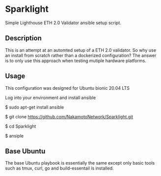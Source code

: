 # Sparklight

Simple Lighthouse ETH 2.0 Validator ansible setup script. 

## Description

This is an attempt at an automted setup of a ETH 2.0 validator. So why use an install from scratch rather than a dockerized configuration? The answer is to only use this approach when testing mutiple hardware platforms.

## Usage

This configuration was designed for Ubuntu bionic 20.04 LTS

Log into your environment and install ansible

$ sudo apt-get install ansible

$ git clone https://github.com/NakamotoNetwork/Sparklight.git

$ cd Sparklight

$ ansiple

## Base Ubuntu

The base Ubuntu playbook is essentially the same except only basic tools such as tmux, curl, go and build-essentail is installed.
